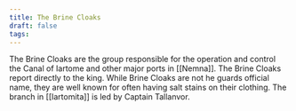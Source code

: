 ```yaml
---
title: The Brine Cloaks
draft: false
tags:
---
```

The Brine Cloaks are the group responsible for the operation and control the Canal of Iartome and other major ports in [[Nemna]]. The Brine Cloaks report directly to the king. While Brine Cloaks are not he guards official name, they are well known for often having salt stains on their clothing. The branch in [[Iartomita]] is led by Captain Tallanvor. 